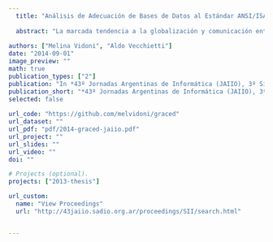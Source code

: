 ```yaml
---
  title: "Análisis de Adecuación de Bases de Datos al Estándar ANSI/ISA-95 Utilizando un Agente Inteligente"
  
  abstract: "La marcada tendencia a la globalización y comunicación entre organizaciones, conlleva la necesidad de establecer una base sobre la información a compartir, y estandarizar las estructuras de datos que se utilicen, con el objetivo de mejorar la eficiencia de dicho flujo de información. Desde hace tiempo, el estándar ANSI/ISA-95 ha ido cobrando más relevancia como uno de los princi-pales medios para la estandarización y automatización de sistemas empresaria-les, MES y CPM, entre otros. Este trabajo propone la utilización de un agente inteligente basado en conocimiento que procesa lenguaje natural, para analizar y clasificar el contenido de la base de datos de un ERP, en las estructuras de in-formación propuestas por el estándar ANSI/ISA-95, con el objetivo de favorecer un estudio de los sistemas actuales de las organizaciones en orden de poder lograr una futura integración."
  
authors: ["Melina Vidoni", "Aldo Vecchietti"]
date: "2014-09-01"
image_preview: ""
math: true
publication_types: ["2"]
publication: "In *43º Jornadas Argentinas de Informática (JAIIO), 3º Simposio Argentino de Informatica Industrial (SII)*. Vol. 1, pp37-53"
publication_short: "*43º Jornadas Argentinas de Informática (JAIIO), 3º Simposio Argentino de Informatica Industrial (SII)*. Vol. 1, pp37-53"
selected: false
  
url_code: "https://github.com/melvidoni/graced"
url_dataset: ""
url_pdf: "pdf/2014-graced-jaiio.pdf"
url_project: ""
url_slides: ""
url_video: ""
doi: ""

# Projects (optional).
projects: ["2013-thesis"]

url_custom:
  name: "View Proceedings"
  url: "http://43jaiio.sadio.org.ar/proceedings/SII/search.html"


---
```

